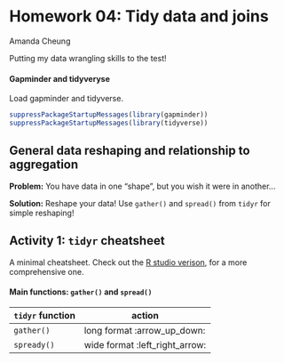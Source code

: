 Homework 04: Tidy data and joins
================
Amanda Cheung

Putting my data wrangling skills to the test!

#### Gapminder and tidyveryse

Load gapminder and tidyverse.

``` r
suppressPackageStartupMessages(library(gapminder))
suppressPackageStartupMessages(library(tidyverse))
```

General data reshaping and relationship to aggregation
------------------------------------------------------

**Problem:** You have data in one “shape”, but you wish it were in another...

**Solution:** Reshape your data! Use `gather()` and `spread()` from `tidyr` for simple reshaping!

Activity 1: `tidyr` cheatsheet
------------------------------

A minimal cheatsheet. Check out the [R studio verison](https://www.rstudio.com/wp-content/uploads/2015/02/data-wrangling-cheatsheet.pdf), for a more comprehensive one.

#### Main functions: `gather()` and `spread()`

| `tidyr` function | action                           |
|------------------|----------------------------------|
| `gather()`       | long format :arrow\_up\_down:    |
| `spready()`      | wide format :left\_right\_arrow: |
